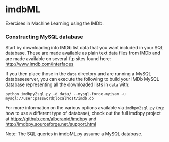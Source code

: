 # imdbML
Exercises in Machine Learning using the IMDb.

### Constructing MySQL database
Start by downloading into IMDb list data that you want included in your SQL database.  These are made available as plain text data files from IMDb and are made available on several ftp sites found here: http://www.imdb.com/interfaces

If you then place those in the `data` directory and are running a MySQL databaseserver, you can execute the following to build your IMDb MySQL database representing all the downloaded lists in `data` with:
```
python imdbpy2sql.py -d data/ --mysql-force-myisam -u mysql://user:password@localhost/imdb.db
```

For more information on the various options available via `imdbpy2sql.py` (eg: how to use a different type of database), check out the full imdbpy project at https://github.com/alberanid/imdbpy and http://imdbpy.sourceforge.net/support.html

Note: The SQL queries in imdbML.py assume a MySQL database.